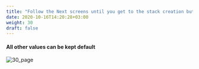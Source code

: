 ```yaml
---
title: "Follow the Next screens until you get to the stack creation button (check box at the bottom)"
date: 2020-10-16T14:20:28+03:00
weight: 30
draft: false
---
```


#### All other values can be kept default

![30_page](/images/module3/30_page.png)
